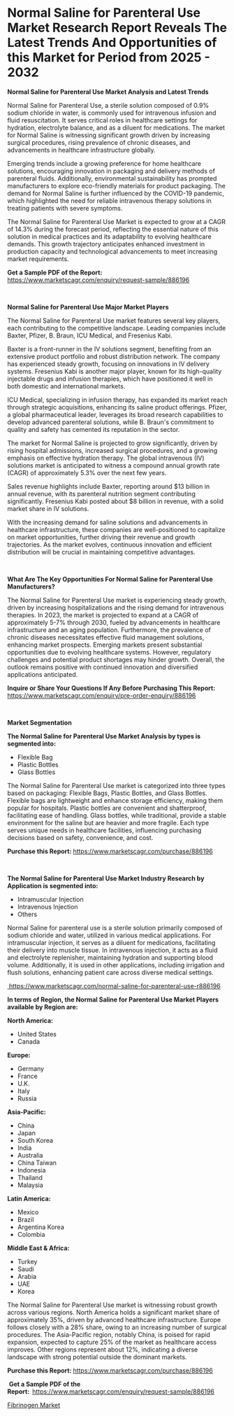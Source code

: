 <p><h1>Normal Saline for Parenteral Use Market Research Report Reveals The Latest Trends And Opportunities of this Market for Period from 2025 - 2032</h1></p><p><strong>Normal Saline for Parenteral Use Market Analysis and Latest Trends</strong></p>
<p><p>Normal Saline for Parenteral Use, a sterile solution composed of 0.9% sodium chloride in water, is commonly used for intravenous infusion and fluid resuscitation. It serves critical roles in healthcare settings for hydration, electrolyte balance, and as a diluent for medications. The market for Normal Saline is witnessing significant growth driven by increasing surgical procedures, rising prevalence of chronic diseases, and advancements in healthcare infrastructure globally. </p><p>Emerging trends include a growing preference for home healthcare solutions, encouraging innovation in packaging and delivery methods of parenteral fluids. Additionally, environmental sustainability has prompted manufacturers to explore eco-friendly materials for product packaging. The demand for Normal Saline is further influenced by the COVID-19 pandemic, which highlighted the need for reliable intravenous therapy solutions in treating patients with severe symptoms. </p><p>The Normal Saline for Parenteral Use Market is expected to grow at a CAGR of 14.3% during the forecast period, reflecting the essential nature of this solution in medical practices and its adaptability to evolving healthcare demands. This growth trajectory anticipates enhanced investment in production capacity and technological advancements to meet increasing market requirements.</p></p>
<p><strong>Get a Sample PDF of the Report:&nbsp;</strong> <a href="https://www.marketscagr.com/enquiry/request-sample/886196?utm_campaign=3195&utm_medium=2&utm_source=Github&utm_content=ia&utm_term=08032025&utm_id=normal-saline-for-parenteral-use">https://www.marketscagr.com/enquiry/request-sample/886196</a></p>
<p>&nbsp;</p>
<p><strong>Normal Saline for Parenteral Use Major Market Players</strong></p>
<p><p>The Normal Saline for Parenteral Use market features several key players, each contributing to the competitive landscape. Leading companies include Baxter, Pfizer, B. Braun, ICU Medical, and Fresenius Kabi. </p><p>Baxter is a front-runner in the IV solutions segment, benefiting from an extensive product portfolio and robust distribution network. The company has experienced steady growth, focusing on innovations in IV delivery systems. Fresenius Kabi is another major player, known for its high-quality injectable drugs and infusion therapies, which have positioned it well in both domestic and international markets. </p><p>ICU Medical, specializing in infusion therapy, has expanded its market reach through strategic acquisitions, enhancing its saline product offerings. Pfizer, a global pharmaceutical leader, leverages its broad research capabilities to develop advanced parenteral solutions, while B. Braun's commitment to quality and safety has cemented its reputation in the sector.</p><p>The market for Normal Saline is projected to grow significantly, driven by rising hospital admissions, increased surgical procedures, and a growing emphasis on effective hydration therapy. The global intravenous (IV) solutions market is anticipated to witness a compound annual growth rate (CAGR) of approximately 5.3% over the next few years.</p><p>Sales revenue highlights include Baxter, reporting around $13 billion in annual revenue, with its parenteral nutrition segment contributing significantly. Fresenius Kabi posted about $8 billion in revenue, with a solid market share in IV solutions.</p><p>With the increasing demand for saline solutions and advancements in healthcare infrastructure, these companies are well-positioned to capitalize on market opportunities, further driving their revenue and growth trajectories. As the market evolves, continuous innovation and efficient distribution will be crucial in maintaining competitive advantages.</p></p>
<p>&nbsp;</p>
<p><strong>What Are The Key Opportunities For Normal Saline for Parenteral Use Manufacturers?</strong></p>
<p><p>The Normal Saline for Parenteral Use market is experiencing steady growth, driven by increasing hospitalizations and the rising demand for intravenous therapies. In 2023, the market is projected to expand at a CAGR of approximately 5-7% through 2030, fueled by advancements in healthcare infrastructure and an aging population. Furthermore, the prevalence of chronic diseases necessitates effective fluid management solutions, enhancing market prospects. Emerging markets present substantial opportunities due to evolving healthcare systems. However, regulatory challenges and potential product shortages may hinder growth. Overall, the outlook remains positive with continued innovation and diversified applications anticipated.</p></p>
<p><strong>Inquire or Share Your Questions If Any Before Purchasing This Report:</strong> <a href="https://www.marketscagr.com/enquiry/pre-order-enquiry/886196?utm_campaign=3195&utm_medium=2&utm_source=Github&utm_content=ia&utm_term=08032025&utm_id=normal-saline-for-parenteral-use">https://www.marketscagr.com/enquiry/pre-order-enquiry/886196</a></p>
<p>&nbsp;</p>
<p><strong>Market Segmentation</strong></p>
<p><strong>The Normal Saline for Parenteral Use Market Analysis by types is segmented into:</strong></p>
<p><ul><li>Flexible Bag</li><li>Plastic Bottles</li><li>Glass Bottles</li></ul></p>
<p><p>The Normal Saline for Parenteral Use market is categorized into three types based on packaging: Flexible Bags, Plastic Bottles, and Glass Bottles. Flexible bags are lightweight and enhance storage efficiency, making them popular for hospitals. Plastic bottles are convenient and shatterproof, facilitating ease of handling. Glass bottles, while traditional, provide a stable environment for the saline but are heavier and more fragile. Each type serves unique needs in healthcare facilities, influencing purchasing decisions based on safety, convenience, and cost.</p></p>
<p><strong>Purchase this Report:&nbsp;</strong><a href="https://www.marketscagr.com/purchase/886196?utm_campaign=3195&utm_medium=2&utm_source=Github&utm_content=ia&utm_term=08032025&utm_id=normal-saline-for-parenteral-use">https://www.marketscagr.com/purchase/886196</a></p>
<p>&nbsp;</p>
<p><strong>The Normal Saline for Parenteral Use Market Industry Research by Application is segmented into:</strong></p>
<p><ul><li>Intramuscular Injection</li><li>Intravenous Injection</li><li>Others</li></ul></p>
<p><p>Normal Saline for parenteral use is a sterile solution primarily composed of sodium chloride and water, utilized in various medical applications. For intramuscular injection, it serves as a diluent for medications, facilitating their delivery into muscle tissue. In intravenous injection, it acts as a fluid and electrolyte replenisher, maintaining hydration and supporting blood volume. Additionally, it is used in other applications, including irrigation and flush solutions, enhancing patient care across diverse medical settings.</p></p>
<p><a href="https://www.marketscagr.com/normal-saline-for-parenteral-use-r886196?utm_campaign=3195&utm_medium=2&utm_source=Github&utm_content=ia&utm_term=08032025&utm_id=normal-saline-for-parenteral-use">&nbsp;https://www.marketscagr.com/normal-saline-for-parenteral-use-r886196</a></p>
<p><strong>In terms of Region, the Normal Saline for Parenteral Use Market Players available by Region are:</strong></p>
<p>
    <p> <strong> North America: </strong>
        <ul>
            <li>United States</li>
            <li>Canada</li>
        </ul>
        </p> 
    <p> <strong> Europe: </strong>
        <ul>
            <li>Germany</li>
            <li>France</li>
            <li>U.K.</li>
            <li>Italy</li>
            <li>Russia</li>
        </ul>
        </p> 
    <p> <strong> Asia-Pacific: </strong>
        <ul>
            <li>China</li>
            <li>Japan</li>
            <li>South Korea</li>
            <li>India</li>
            <li>Australia</li>
            <li>China Taiwan</li>
            <li>Indonesia</li>
            <li>Thailand</li>
            <li>Malaysia</li>
        </ul>
        </p> 
    <p> <strong> Latin America: </strong>
        <ul>
            <li>Mexico</li>
            <li>Brazil</li>
            <li>Argentina Korea</li>
            <li>Colombia</li>
        </ul>
        </p> 
    <p> <strong> Middle East & Africa: </strong>
        <ul>
            <li>Turkey</li>
            <li>Saudi</li>
            <li>Arabia</li>
            <li>UAE</li>
            <li>Korea</li>
        </ul>
    </p>
    </p>
<p><p>The Normal Saline for Parenteral Use market is witnessing robust growth across various regions. North America holds a significant market share of approximately 35%, driven by advanced healthcare infrastructure. Europe follows closely with a 28% share, owing to an increasing number of surgical procedures. The Asia-Pacific region, notably China, is poised for rapid expansion, expected to capture 25% of the market as healthcare access improves. Other regions represent about 12%, indicating a diverse landscape with strong potential outside the dominant markets.</p></p>
<p><strong>Purchase this Report: </strong><a href="https://www.marketscagr.com/purchase/886196?utm_campaign=3195&utm_medium=2&utm_source=Github&utm_content=ia&utm_term=08032025&utm_id=normal-saline-for-parenteral-use">https://www.marketscagr.com/purchase/886196</a></p>
<p>&nbsp;<strong>Get a Sample PDF of the Report:&nbsp;&nbsp;</strong><a href="https://www.marketscagr.com/enquiry/request-sample/886196?utm_campaign=3195&utm_medium=2&utm_source=Github&utm_content=ia&utm_term=08032025&utm_id=normal-saline-for-parenteral-use">https://www.marketscagr.com/enquiry/request-sample/886196</a></p>
<p><strong></strong></p>
<p><p><a href="https://github.com/wakerizaak8g/Market-Research-Report-List-1/blob/main/fibrinogen-market.md?utm_campaign=3195&utm_medium=2&utm_source=Github&utm_content=ia&utm_term=08032025&utm_id=normal-saline-for-parenteral-use">Fibrinogen Market</a></p></p>